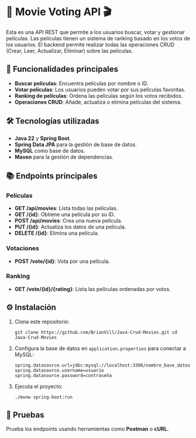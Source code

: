 # 🎥 Movie Voting API 🎬

Esta es una API REST que permite a los usuarios buscar, votar y gestionar películas. Las películas tienen un sistema de ranking basado en los votos de los usuarios. El backend permite realizar todas las operaciones CRUD (Crear, Leer, Actualizar, Eliminar) sobre las películas.

## 🚀 Funcionalidades principales

-   **Buscar películas**: Encuentra películas por nombre o ID.
-   **Votar películas**: Los usuarios pueden votar por sus películas favoritas.
-   **Ranking de películas**: Ordena las películas según los votos recibidos.
-   **Operaciones CRUD**: Añade, actualiza o elimina películas del sistema.

## 🛠️ Tecnologías utilizadas

-   **Java 22** y **Spring Boot**.
-   **Spring Data JPA** para la gestión de base de datos.
-   **MySQL** como base de datos.
-   **Maven** para la gestión de dependencias.

## 📚 Endpoints principales

### Películas

-   **GET /api/movies**: Lista todas las películas.
-   **GET /{id}**: Obtiene una película por su ID.
-   **POST /api/movies**: Crea una nueva película.
-   **PUT /{id}**: Actualiza los datos de una película.
-   **DELETE /{id}**: Elimina una película.

### Votaciones

-   **POST /vote/{id}**: Vota por una película.

### Ranking

-   **GET /vote/{id}/{rating}**: Lista las películas ordenadas por votos.

## ⚙️ Instalación

1.  Clona este repositorio:
    
    `git clone https://github.com/BrianVill/Java-Crud-Movies.git
    cd Java-Crud-Movies` 
    
2.  Configura la base de datos en `application.properties` para conectar a MySQL:
    
    `spring.datasource.url=jdbc:mysql://localhost:3306/nombre_base_datos
    spring.datasource.username=usuario
    spring.datasource.password=contraseña` 
    
3.  Ejecuta el proyecto:
    
    
    `./mvnw spring-boot:run` 
    

## 🧪 Pruebas

Prueba los endpoints usando herramientas como **Postman** o **cURL**.
